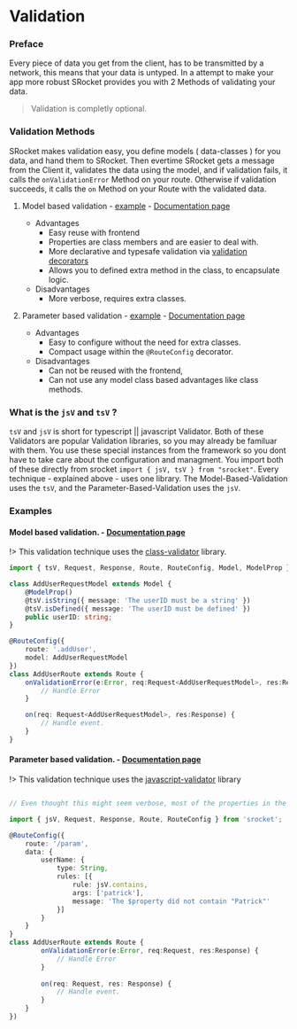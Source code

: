 # Validation

### Preface

Every piece of data you get from the client, has to be transmitted by a network, this means that your data is untyped.
In a attempt to make your app more robust SRocket provides you with 2 Methods of validating your data.

> Validation is completly optional.

### Validation Methods

SRocket makes validation easy, you define models ( data-classes ) for you data, and hand them to SRocket.
Then evertime SRocket gets a message from the Client it, validates the data using the model, and if validation fails, it calls the ```onValidationError```
Method on your route. Otherwise if validation succeeds, it calls the ```on``` Method on your Route with the validated data.

1. Model based validation - [example](/validation?id=model-based-validation) - [Documentation page](/model-validation)
	- Advantages
		- Easy reuse with frontend
		- Properties are class members and are easier to deal with.
		- More declarative and typesafe validation via [validation decorators](https://www.npmjs.com/package/validator.ts)
		- Allows you to defined extra method in the class, to encapsulate logic.
	- Disadvantages
		- More verbose, requires extra classes.

2. Parameter based validation - [example](/validation?id=parameter-based-validation) - [Documentation page](/parameter-validation)
	- Advantages
		- Easy to configure without the need for extra classes.
		- Compact usage within the ``` @RouteConfig ``` decorator.
	- Disadvantages
		- Can not be reused with the frontend,
		- Can not use any model class based advantages like class methods.


### What is the ```jsV``` and ```tsV``` ?

```tsV``` and ```jsV``` is short for typescript || javascript Validator. Both of these Validators are popular Validation libraries, so you may already
be familuar with them. You use these special instances from the framework so you dont have to take care about the configuration and managment.
You import both of these directly from srocket ```import { jsV, tsV } from "srocket"```.
Every technique - explained above - uses one library. The Model-Based-Validation uses the ```tsV```, and the Parameter-Based-Validation uses the ```jsV```.

### Examples

#### Model based validation. - [Documentation page](/model-validation)

!> This validation technique uses the [class-validator](https://github.com/typestack/class-validator) library.

```ts
import { tsV, Request, Response, Route, RouteConfig, Model, ModelProp } from 'srocket';

class AddUserRequestModel extends Model {
	@ModelProp()
	@tsV.isString({ message: 'The userID must be a string' })
	@tsV.isDefined({ message: 'The userID must be defined' })
	public userID: string;
}

@RouteConfig({
	route: '.addUser',
	model: AddUserRequestModel
})
class AddUserRoute extends Route {
	onValidationError(e:Error, req:Request<AddUserRequestModel>, res:Response) {
		// Handle Error
	}

	on(req: Request<AddUserRequestModel>, res:Response) {
		// Handle event.
	}
}

```

#### Parameter based validation. - [Documentation page](/parameter-validation)

!> This validation technique uses the [javascript-validator](https://github.com/chriso/validator.js) library

```ts

// Even thought this might seem verbose, most of the properties in the data object are optional.

import { jsV, Request, Response, Route, RouteConfig } from 'srocket';

@RouteConfig({
	route: '/param',
	data: {
		userName: {
			type: String, 
			rules: [{
				rule: jsV.contains,
				args: ['patrick'],
				message: 'The $property did not contain "Patrick"'
			}]
		}
	}
}
class AddUserRoute extends Route {
		onValidationError(e:Error, req:Request, res:Response) {
			// Handle Error
		}
		
		on(req: Request, res: Response) {
			// Handle event.
		}
	}
})
```